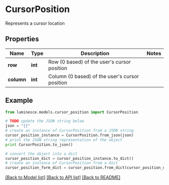 # CursorPosition

Represents a cursor location

## Properties
Name | Type | Description | Notes
------------ | ------------- | ------------- | -------------
**row** | **int** | Row (0 based) of the user&#39;s cursor position | 
**column** | **int** | Column (0 based) of the user&#39;s cursor position | 

## Example

```python
from luminesce.models.cursor_position import CursorPosition

# TODO update the JSON string below
json = "{}"
# create an instance of CursorPosition from a JSON string
cursor_position_instance = CursorPosition.from_json(json)
# print the JSON string representation of the object
print CursorPosition.to_json()

# convert the object into a dict
cursor_position_dict = cursor_position_instance.to_dict()
# create an instance of CursorPosition from a dict
cursor_position_form_dict = cursor_position.from_dict(cursor_position_dict)
```
[[Back to Model list]](../README.md#documentation-for-models) [[Back to API list]](../README.md#documentation-for-api-endpoints) [[Back to README]](../README.md)


